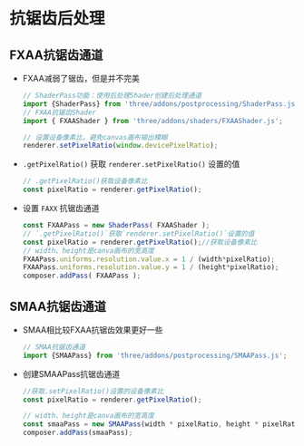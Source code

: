 # 抗锯齿后处理

## FXAA抗锯齿通道

+ FXAA减弱了锯齿，但是并不完美

  ```js
  // ShaderPass功能：使用后处理Shader创建后处理通道
  import {ShaderPass} from 'three/addons/postprocessing/ShaderPass.js';
  // FXAA抗锯齿Shader
  import { FXAAShader } from 'three/addons/shaders/FXAAShader.js';
  ```

  ```js
  // 设置设备像素比，避免canvas画布输出模糊
  renderer.setPixelRatio(window.devicePixelRatio);
  ```

+ `.getPixelRatio()` 获取 `renderer.setPixelRatio()` 设置的值

  ```js
  // .getPixelRatio()获取设备像素比
  const pixelRatio = renderer.getPixelRatio();
  ```

+ 设置 `FAXX` 抗锯齿通道

  ```js
  const FXAAPass = new ShaderPass( FXAAShader );
  // `.getPixelRatio()`获取`renderer.setPixelRatio()`设置的值
  const pixelRatio = renderer.getPixelRatio();//获取设备像素比
  // width、height是canva画布的宽高度
  FXAAPass.uniforms.resolution.value.x = 1 / (width*pixelRatio);
  FXAAPass.uniforms.resolution.value.y = 1 / (height*pixelRatio);
  composer.addPass( FXAAPass );
  ```

## SMAA抗锯齿通道

+ SMAA相比较FXAA抗锯齿效果更好一些

  ```js
  // SMAA抗锯齿通道
  import {SMAAPass} from 'three/addons/postprocessing/SMAAPass.js';
  ```

+ 创建SMAAPass抗锯齿通道

  ```js
  //获取.setPixelRatio()设置的设备像素比
  const pixelRatio = renderer.getPixelRatio();

  // width、height是canva画布的宽高度
  const smaaPass = new SMAAPass(width * pixelRatio, height * pixelRatio);
  composer.addPass(smaaPass);
  ```
